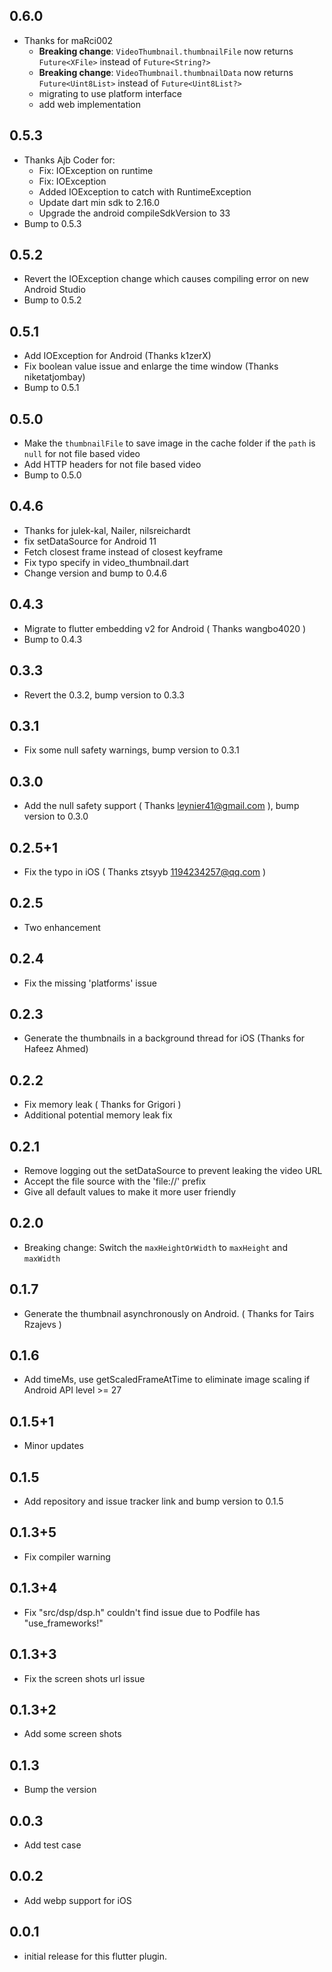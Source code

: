 ## 0.6.0
* Thanks for maRci002
  - **Breaking change**: `VideoThumbnail.thumbnailFile` now returns `Future<XFile>` instead of `Future<String?>`
  - **Breaking change**: `VideoThumbnail.thumbnailData` now returns `Future<Uint8List>` instead of `Future<Uint8List?>`
  - migrating to use platform interface
  - add web implementation

## 0.5.3
* Thanks Ajb Coder for:
  -   Fix: IOException on runtime
  -   Fix: IOException
  -   Added IOException to catch with RuntimeException
  -   Update dart min sdk to 2.16.0
  -   Upgrade the android compileSdkVersion to 33
* Bump to 0.5.3

## 0.5.2
* Revert the IOException change which causes compiling error on new Android Studio
* Bump to 0.5.2

## 0.5.1
* Add IOException for Android (Thanks k1zerX)
* Fix boolean value issue and enlarge the time window (Thanks niketatjombay) 
* Bump to 0.5.1

## 0.5.0

* Make the `thumbnailFile` to save image in the cache folder if the `path` is `null` for not file based video
* Add HTTP headers for not file based video
* Bump to 0.5.0

## 0.4.6

* Thanks for julek-kal, Nailer, nilsreichardt
* fix setDataSource for Android 11
* Fetch closest frame instead of closest keyframe
* Fix typo specify in video_thumbnail.dart
* Change version and bump to 0.4.6

## 0.4.3

* Migrate to flutter embedding v2 for Android ( Thanks wangbo4020 )
* Bump to 0.4.3

## 0.3.3

* Revert the 0.3.2, bump version to 0.3.3

## 0.3.1

* Fix some null safety warnings, bump version to 0.3.1

## 0.3.0

* Add the null safety support ( Thanks leynier41@gmail.com ), bump version to 0.3.0

## 0.2.5+1

* Fix the typo in iOS ( Thanks ztsyyb <1194234257@qq.com> )

## 0.2.5

* Two enhancement

## 0.2.4

* Fix the missing 'platforms' issue

## 0.2.3

* Generate the thumbnails in a background thread for iOS (Thanks for Hafeez Ahmed)

## 0.2.2

* Fix memory leak ( Thanks for Grigori )
* Additional potential memory leak fix

## 0.2.1

* Remove logging out the setDataSource to prevent leaking the video URL
* Accept the file source with the 'file://' prefix
* Give all default values to make it more user friendly

## 0.2.0

* Breaking change: Switch the `maxHeightOrWidth` to `maxHeight` and `maxWidth`

## 0.1.7

* Generate the thumbnail asynchronously on Android. ( Thanks for Tairs Rzajevs )
## 0.1.6

* Add timeMs, use getScaledFrameAtTime to eliminate image scaling if Android API level >= 27
## 0.1.5+1

* Minor updates
## 0.1.5

* Add repository and issue tracker link and bump version to 0.1.5
## 0.1.3+5

* Fix compiler warning
## 0.1.3+4

* Fix "src/dsp/dsp.h" couldn't find issue due to Podfile has "use_frameworks!"
## 0.1.3+3

* Fix the screen shots url issue
## 0.1.3+2

* Add some screen shots
## 0.1.3

* Bump the version
## 0.0.3

* Add test case
## 0.0.2

* Add webp support for iOS
## 0.0.1

* initial release for this flutter plugin.

